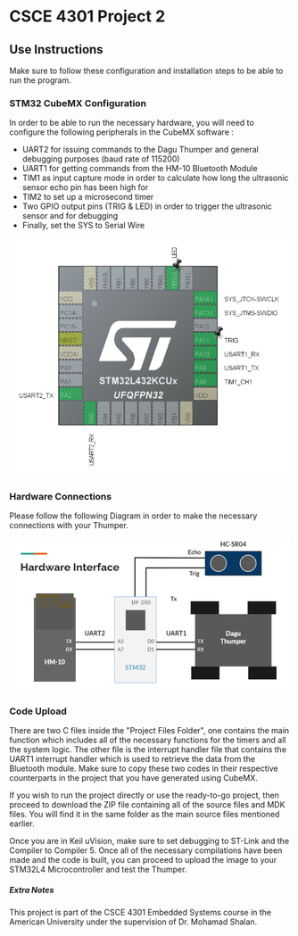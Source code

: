 # CSCE 4301 Project 2

## Use Instructions

Make sure to follow these configuration and installation steps to be able to run the program.

### STM32 CubeMX Configuration

In order to be able to run the necessary hardware, you will need to configure the following peripherals in the CubeMX software : 

- UART2 for issuing commands to the Dagu Thumper and general debugging purposes (baud rate of 115200)
- UART1 for getting commands from the HM-10 Bluetooth Module
- TIM1 as input capture mode in order to calculate how long the ultrasonic sensor echo pin has been high for
- TIM2 to set up a microsecond timer
- Two GPIO output pins (TRIG & LED) in order to trigger the ultrasonic sensor and for debugging
- Finally, set the SYS to Serial Wire

![CubeMX Config](https://github.com/TheRealStraits/CSCE4301-Project-2/blob/main/Diagrams/CubeMX%20Config.PNG?raw=true)

### Hardware Connections

Please follow the following Diagram in order to make the necessary connections with your Thumper.

![Hardware Interface](https://github.com/TheRealStraits/CSCE4301-Project-2/blob/main/Diagrams/Hardware%20Interface.PNG?raw=true)


### Code Upload

There are two C files inside the "Project Files Folder", one contains the main function which includes all of the necessary functions for the timers and all the system logic. The other file is the interrupt handler file that contains the UART1 interrupt handler which is used to retrieve the data from the Bluetooth module. Make sure to copy these two codes in their respective counterparts in the project that you have generated using CubeMX.

If you wish to run the project directly or use the ready-to-go project, then proceed to download the ZIP file containing all of the source files and MDK files. You will find it in the same folder as the main source files mentioned earlier.

Once you are in Keil uVision, make sure to set debugging to ST-Link and the Compiler to Compiler 5. Once all of the necessary compilations have been made and the code is built, you can proceed to upload the image to your STM32L4 Microcontroller and test the Thumper.


##### Extra Notes
This project is part of the CSCE 4301 Embedded Systems course in the American University under the supervision of Dr. Mohamad Shalan.

